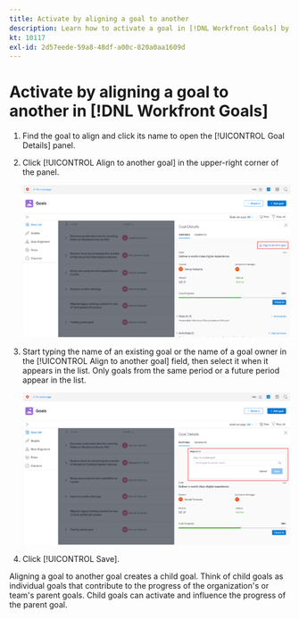 ```yaml
---
title: Activate by aligning a goal to another
description: Learn how to activate a goal in [!DNL Workfront Goals] by aligning it to another goal.
kt: 10117
exl-id: 2d57eede-59a8-48df-a00c-820a0aa1609d
---
```

# Activate by aligning a goal to another in [!DNL Workfront Goals]

1. Find the goal to align and click its name to open the [!UICONTROL Goal Details] panel.
1. Click [!UICONTROL Align to another goal] in the upper-right corner of the panel.

    ![A screenshot of the [!UICONTROL Goal Details] panel to [!UICONTROL Align to another goal]](assets/06-workfront-goals-align-goals.png)

1. Start typing the name of an existing goal or the name of a goal owner in the [!UICONTROL Align to another goal] field, then select it when it appears in the list. Only goals from the same period or a future period appear in the list.

    ![A screenshot of the [!UICONTROL Goal Details] panel showing the [!UICONTROL Aligned to] section](assets/07-workfront-goals-align-to.png)

1. Click [!UICONTROL Save].

Aligning a goal to another goal creates a child goal. Think of child goals as individual goals that contribute to the progress of the organization's or team's parent goals. Child goals can activate and influence the progress of the parent goal.
